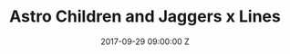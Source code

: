 ---
title: "Astro Children and Jaggers x Lines"
date: 2017-09-29 09:00:00 Z
categories:
    - jaggers_x_lines
    - astro_children
parent: Gigs
venue: None Gallery
media:
    Jaggers x Lines:
        mp3:
            -   title: Full set
        vid:   
            -   title: Come to Rest
                link: L3QkBjE0IsM
            -   link: cwGwqzY8rA4

    Astro Children:
        mp3:
            -   title: Full set
        vid:
            -   title: When You Lose
                link: 86EMAeJVRJ4
            -   title: While I Appreciate Your Concern
                link: k8kE_gqnq34
            -   title: Straight From My Heart
                link: 73edLNeWqec
            -   title: Play It As It Lays and Boys Encourage Female Rivalry
                link: mSGf_NuY4Ec
    Ridge Jaggers:
        nothing:
---